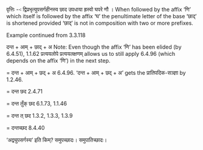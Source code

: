 




वृत्तिः --ः द्विप्रभृत्‍युपसर्गहीनस्‍य छाद उपधाया ह्रस्‍वो घपरे णौ । When followed by the affix ‘णि’ which itself is followed by the affix ‘घ’ the penultimate letter of the base ‘छाद्’ is shortened provided ‘छाद्’ is not in composition with two or more prefixes.


Example continued from 3.3.118


दन्त + आम् + छाद् + अ Note: Even though the affix ‘णि’ has been elided (by 6.4.51), 1.1.62 प्रत्ययलोपे प्रत्ययलक्षणम् allows us to still apply 6.4.96 (which depends on the affix ‘णि’) in the next step.

= दन्त + आम् + छद् + अ 6.4.96. ‘दन्त + आम् + छद् + अ’ gets the प्रातिपदिक-सञ्ज्ञा by 1.2.46.

= दन्त छद 2.4.71

= दन्त तुँक् छद 6.1.73, 1.1.46

= दन्त त् छद 1.3.2, 1.3.3, 1.3.9

= दन्तच्छद 8.4.40


‘अद्व्युपसर्गस्य’ इति किम्? समुपच्छादः। समुपातिच्छादः।

